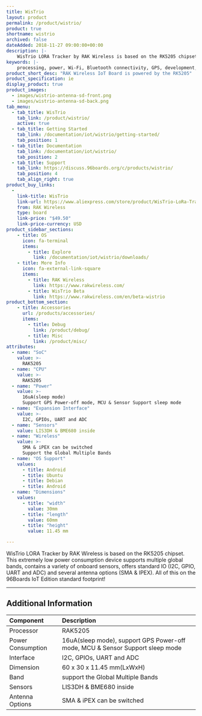 ```yaml
---
title: WisTrio
layout: product
permalink: /product/wistrio/
product: true
shortname: wistrio
archived: false
dateAdded: 2018-11-27 09:00:00+00:00
description: |-
    WisTrio LORA Tracker by RAK Wireless is based on the RK5205 chipset. This extremely low power consumption device supports multiple global bands, contains a variety of onboard sensors, offers standard IO (I2C, GPIO, UART and ADC) and several antenna options (SMA & IPEX). All of this on the 96Boards IoT Edition standard footprint!
keywords: |-
    processing, power, Wi-Fi, Bluetooth connectivity, GPS, development, board, mid-tier, xilinx, fpga, processor, low cost, Product, Development, Platform, bitmain, sophon, edge, RAK5205, wistrio, rakwireless, wireless, rak
product_short_desc: "RAK Wireless IoT Board is powered by the RK5205"
product_specification: ie
display_product: true
product_images:
  - images/wistrio-antenna-sd-front.png
  - images/wistrio-antenna-sd-back.png
tab_menu:
  - tab_title: WisTrio
    tab_link: /product/wistrio/
    active: true
  - tab_title: Getting Started
    tab_link: /documentation/iot/wistrio/getting-started/
    tab_position: 1
  - tab_title: Documentation
    tab_link: /documentation/iot/wistrio/
    tab_position: 2
  - tab_title: Support
    tab_link: https://discuss.96boards.org/c/products/wistrio/
    tab_position: 4
    tab_align_right: true
product_buy_links:
  -
    link-title: WisTrio
    link-url: https://www.aliexpress.com/store/product/WisTrio-LoRa-Tracker-RAK5205-is-built-on-SX1276-LoRaWAN-modem-with-low-power-micro-controller-STM32L1/2805180_32957226407.html?spm=a2g1y.12024536.productList_11466926.pic_0
    from: RAK Wireless
    type: board
    link-price: "$49.50"
    link-price-currency: USD
product_sidebar_sections:
    - title: OS
      icon: fa-terminal
      items:
        - title: Explore
          link: /documentation/iot/wistrio/downloads/
    - title: More Info
      icon: fa-external-link-square
      items:
        - title: RAK Wireless
          link: https://www.rakwireless.com/
        - title: WisTrio Beta
          link: https://www.rakwireless.com/en/beta-wistrio
product_bottom_section:
    - title: Accessories
      url: /products/accessories/
      items:
        - title: Debug
          link: /product/debug/
        - title: Misc
          link: /product/misc/
attributes:
  - name: "SoC"
    value: >-
      RAK5205
  - name: "CPU"
    value: >-
      RAK5205
  - name: "Power"
    value: >-
      16uA(sleep mode)
      Support GPS Power-off mode, MCU & Sensor Support sleep mode
  - name: "Expansion Interface"
    value: >-
      I2C, GPIOs, UART and ADC
  - name: "Sensors"
    value: LIS3DH & BME680 inside
  - name: "Wireless"
    value: >-
      SMA & iPEX can be switched
      Support the Global Multiple Bands
  - name: "OS Support"
    values:
      - title: Android
      - title: Ubuntu
      - title: Debian
      - title: Android
  - name: "Dimensions"
    values:
      - title: "width"
        value: 30mm
      - title: "length"
        value: 60mm
      - title: "height"
        value: 11.45 mm

---
```


WisTrio LORA Tracker by RAK Wireless is based on the RK5205 chipset. This extremely low power consumption device supports multiple global bands, contains a variety of onboard sensors, offers standard IO (I2C, GPIO, UART and ADC) and several antenna options (SMA & IPEX). All of this on the 96Boards IoT Edition standard footprint!

***

## Additional Information

|   Component          |   Description                                                                                    |
|:---------------------|:-------------------------------------------------------------------------------------------------|
| Processor            | RAK5205                                                                                          |
| Power Consumption    | 16uA(sleep mode), support GPS Power-off mode, MCU & Sensor Support sleep mode                    |
| Interface            | I2C, GPIOs, UART and ADC                                                                         |
| Dimension            | 60 x 30 x 11.45 mm(LxWxH)                                                                        |
| Band                 | support the Global Multiple Bands                                                                |
| Sensors              | LIS3DH & BME680 inside                                                                           |
| Antenna Options      | SMA & iPEX can be switched                                                                       |
